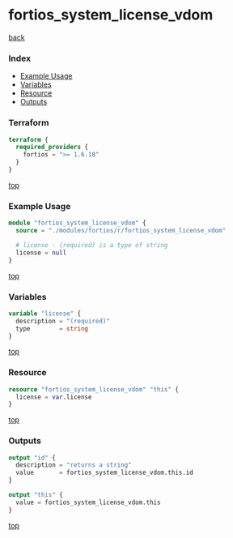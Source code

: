 # fortios_system_license_vdom

[back](../fortios.md)

### Index

- [Example Usage](#example-usage)
- [Variables](#variables)
- [Resource](#resource)
- [Outputs](#outputs)

### Terraform

```terraform
terraform {
  required_providers {
    fortios = ">= 1.6.18"
  }
}
```

[top](#index)

### Example Usage

```terraform
module "fortios_system_license_vdom" {
  source = "./modules/fortios/r/fortios_system_license_vdom"

  # license - (required) is a type of string
  license = null
}
```

[top](#index)

### Variables

```terraform
variable "license" {
  description = "(required)"
  type        = string
}
```

[top](#index)

### Resource

```terraform
resource "fortios_system_license_vdom" "this" {
  license = var.license
}
```

[top](#index)

### Outputs

```terraform
output "id" {
  description = "returns a string"
  value       = fortios_system_license_vdom.this.id
}

output "this" {
  value = fortios_system_license_vdom.this
}
```

[top](#index)